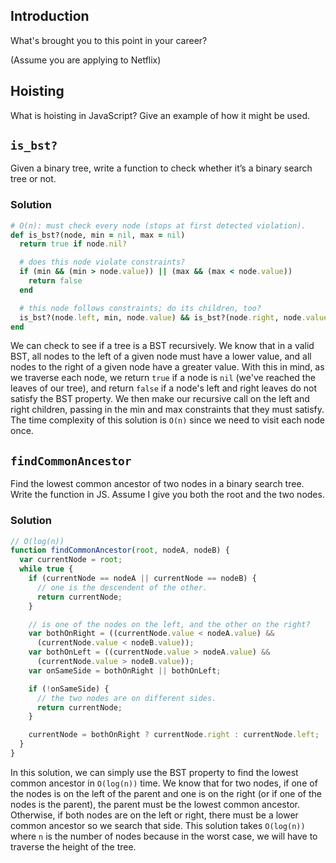 ## Introduction

What's brought you to this point in your career?

(Assume you are applying to Netflix)

## Hoisting

What is hoisting in JavaScript?  Give an example of how it might be used.

## `is_bst?`

Given a binary tree, write a function to check whether it’s a binary
search tree or not.

### Solution

```ruby
# O(n): must check every node (stops at first detected violation).
def is_bst?(node, min = nil, max = nil)
  return true if node.nil?

  # does this node violate constraints?
  if (min && (min > node.value)) || (max && (max < node.value))
    return false
  end

  # this node follows constraints; do its children, too?
  is_bst?(node.left, min, node.value) && is_bst?(node.right, node.value, max)
end
```

We can check to see if a tree is a BST recursively. We know that in a valid BST, all nodes to the left of a given node must have a lower value, and all nodes to the right of a given node have a greater value. With this in mind, as we traverse each node, we return `true` if a node is `nil` (we've reached the leaves of our tree), and return `false` if a node's left and right leaves do not satisfy the BST property. We then make our recursive call on the left and right children, passing in the min and max constraints that they must satisfy. The time complexity of this solution is `O(n)` since we need to visit each node once.

## `findCommonAncestor`

Find the lowest common ancestor of two nodes in a binary search
tree. Write the function in JS. Assume I give you both the root and
the two nodes.

### Solution

```js
// O(log(n))
function findCommonAncestor(root, nodeA, nodeB) {
  var currentNode = root;
  while true {
    if (currentNode == nodeA || currentNode == nodeB) {
      // one is the descendent of the other.
      return currentNode;
    }

    // is one of the nodes on the left, and the other on the right?
    var bothOnRight = ((currentNode.value < nodeA.value) &&
      (currentNode.value < nodeB.value));
    var bothOnLeft = ((currentNode.value > nodeA.value) &&
      (currentNode.value > nodeB.value));
    var onSameSide = bothOnRight || bothOnLeft;

    if (!onSameSide) {
      // the two nodes are on different sides.
      return currentNode;
    }

    currentNode = bothOnRight ? currentNode.right : currentNode.left;
  }
}
```

In this solution, we can simply use the BST property to find the lowest common ancestor in `O(log(n))` time. We know that for two nodes, if one of the nodes is on the left of the parent and one is on the right (or if one of the nodes is the parent), the parent must be the lowest common ancestor. Otherwise, if both nodes are on the left or right, there must be a lower common ancestor so we search that side. This solution takes `O(log(n))` where `n` is the number of nodes because in the worst case, we will have to traverse the height of the tree.
